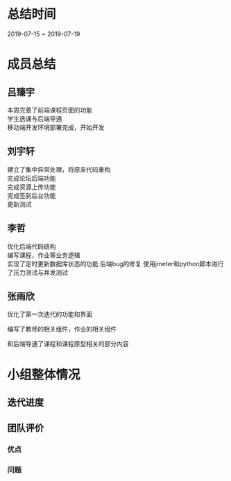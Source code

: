 # 总结时间
2019-07-15 ~ 2019-07-19

# 成员总结
## 吕臻宇
本周完善了前端课程页面的功能  
学生选课与后端导通  
移动端开发环境部署完成，开始开发  

## 刘宇轩
建立了集中异常处理，将原来代码重构  
完成论坛后端功能  
完成资源上传功能  
完成签到后台功能  
更新测试  

## 李哲  
优化后端代码结构  
编写课程，作业等业务逻辑  
实现了定时更新数据库状态的功能
后端bug的修复
使用jmeter和python脚本进行了压力测试与并发测试

## 张雨欣
优化了第一次迭代的功能和界面

编写了教师的相关组件，作业的相关组件

和后端导通了课程和课程原型相关的部分内容


# 小组整体情况
## 迭代进度

## 团队评价
### 优点


### 问题

